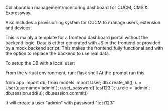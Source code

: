 Collaboration management/monitoring dashboard for CUCM, CMS & Expressway.

Also includes a provisioning system for CUCM to manage users, extension and devices.

This is mainly a template for a frontend dashboard portal without the backend logic. Data is either generated with JS in the frontend or provided by a mock backend script. This makes the frontend fully functional and with the option to replace the backend to use real data.

To setup the DB with a local user:

From the virtual environment, run: flask shell
At the prompt run this:

from app import db; from models import User; db.create_all(); u = User(username='admin'); u.set_password('test123'); u.role = 'admin'; db.session.add(u); db.session.commit()

It will create a user "admin" with password "test123"
